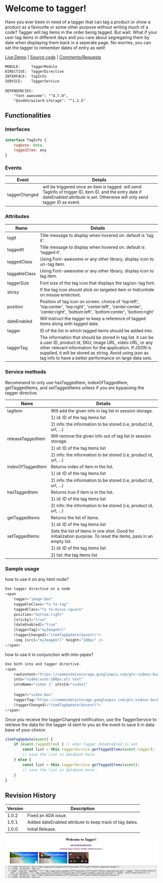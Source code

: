 # Welcome to tagger!

Have you ever been in need of a tagger that can tag a product or show a product as a favourite or some other purpose without writing much of a code? Tagger will tag items in the order being tagged. But wait. What if your user tag items in different days and you care about segregating them by date when displaying them back in a seperate page. No worries, you can set the tagger to remember dates of entry as well!

[Live Demo](https://tagger.stackblitz.io) | [Source code](https://github.com/msalehisedeh/tagger/tree/master/src/app) | [Comments/Requests](https://github.com/msalehisedeh/tagger/issues)

```
MODULE:     TaggerModule
DIRECTIVE:  TaggerDirective
INTERFACE:  TagInfo
SERVICE:    TaggerService

DEPENDENCIES: 
	"font-awesome": "^4.7.0", 
	"@sedeh/wizard-storage": "^1.2.5"
```
## Functionalities

### Interfaces
```javascript
interface TagInfo {
    tagDate: Date,
    taggedItem: any
}
```
### Events

| Event               |Details                                                               |
|---------------------|----------------------------------------------------------------------|
|taggerChanged        |will be triggered once an item is tagged. will send TagInfo of trigger ID, item ID, and the entry date if dateEnabled attribute is set. Otherwise will only send tagger ID as event. |

### Attributes

| Name                |Details                                                               |
|---------------------|----------------------------------------------------------------------|
|tagIt                |Title message to display when hovered on. default is 'tag it'.        |
|taggedIt             |Title message to display when hovered on. default is 'tagged it'.     |
|taggedClass          |Using Font-awesome or any other library, display icon to un-tag item. |
|taggableClass        |Using Font-awesome or any other library, display icon to tag item.    |
|taggerSize           |Font size of the tag icon that displays the tag/un-tag font.          |
|sticky               |If the tag icon should stick on targeted item or hid/unhide on mouse enter/exit. |
|position             |Position of tag icon on screen. choice of 'top:left', 'top:center', 'top:right', 'center:left', 'center:center', 'center:right', 'bottom:left', 'bottom:center', 'bottom:right' |
|dateEnabled          |Will instruct the tagger to keep a reference of tagged items along with tagged date. |
|tagger               |ID of the list in which tagged items should be added into.            |
|taggerTag            |The information that should be stored in tag list. it can be a user ID, product id, SKU, image URL, video URL, or any other relevant information for the application. If JSON is supplied, it will be stored as string. Avoid using json as tag info to have a better performance on large data sets. |

### Service methods

Recommend to only use hasTaggedItem, indexOfTaggedItem, getTaggedItems, and setTaggedItems unless if you are bypassing the tagger directive.

| Name                |Details                                                               |
|---------------------|----------------------------------------------------------------------|
|tagItem              |Will add the given info in tag list in session storage.               |
|                     |1) id: ID of the tag items list                                       |
|                     |2) info: the information to be stored (i.e, product id, url, ...)     |
|releaseTaggedItem    |Will remove the given info out of tag list in session storage.        |
|                     |1) id: ID of the tag items list                                       |
|                     |2) info: the information to be stored (i.e, product id, url, ...)     |
|indexOfTaggedItem    |Returns index of item in the list.                                    |
|                     |1) id: ID of the tag items list                                       |
|                     |2) info: the information to be stored (i.e, product id, url, ...)     |
|hasTaggedItem        |Returns true if item is in the list.                                  |
|                     |1) id: ID of the tag items list                                       |
|                     |2) info: the information to be stored (i.e, product id, url, ...)     |
|getTaggedItems       |Returns the list of items.                                            |
|                     |1) id: ID of the tag items list                                       |
|setTaggedItems       |Sets the list of items in one shot. Good for initialization purpose. To reset the items, pass in an empty list.  |
|                     |1) id: ID of the tag items list                                       |
|                     |2) list: the tag items list                                           |

### Sample usage

how to use it on any html node?
```javascript
Use tagger directive on a node
<span 
    tagger="image-box" 
    taggableClass="fa fa-tag" 
    taggedClass="fa fa-minus-square" 
    position="bottom:right" 
    [sticky]="true" 
    [dateEnabled]="true" 
    [taggerTag]="myImageUrl"
	(taggerChanged)="itemTagUpdate($event)">
	<img [src]="myImageUrl" height="100px" />
</span>
```

how to use it in conjunction with into-pipes?
```javascript
Use both into and tagger directive.
<span 
    rawContent="https://commondatastorage.googleapis.com/gtv-videos-bucket/sample/ForBiggerJoyrides.mp4" 
    into="video:auto:100px:alt text"
    intoName="video 1" intoId="video1" 

    tagger="video-box"
    taggerTag="https://commondatastorage.googleapis.com/gtv-videos-bucket/sample/ForBiggerJoyrides.mp4"
    (taggerChanged)="itemTagUpdate($event)">
</span>
```

Once you receive the taggerChanged notification, use the TaggerService to retrieve the data for the tagger id sent to you as the event to save it in data base of your choice. 
```javascript
itemTagUpdate(event) {
    if (event.taggedItem) { // when tagger dateEnabled is set
        const list = this.taggerService.getTaggedItems(event.tagger);
        // save the list in database here..
    } else {
        const list = this.taggerService.getTaggedItems(event);
        // save the list in database here..
    }
}
```

## Revision History

| Version | Description                                                                                   |
|---------|-----------------------------------------------------------------------------------------------|
| 1.0.2   | Fixed an ADA issue.                                                                           |
| 1.0.1   | Added dateEnabled attribute to keep track of tag dates.                                       |
| 1.0.0   | Initial Release.                                                                              |


![alt text](https://raw.githubusercontent.com/msalehisedeh/tagger/master/sample.png  "What you would see when a tagger is used")
